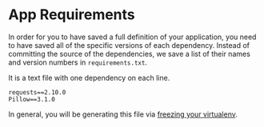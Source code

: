 # App Requirements

In order for you to have saved a full definition of your application, you need to have saved all of the specific versions of each dependency.
Instead of committing the source of the dependencies, we save a list of their names and version numbers in `requirements.txt`.

It is a text file with one dependency on each line.

```
requests==2.10.0
Pillow==3.1.0
```

In general, you will be generating this file via [freezing your virtualenv](/notes/py-virtualenv.md#freeze).
